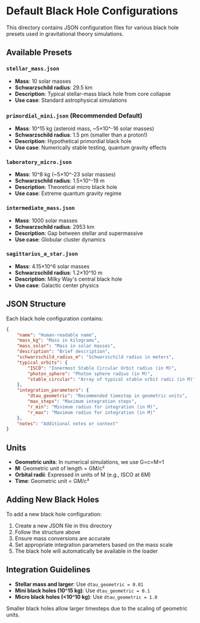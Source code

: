 # Default Black Hole Configurations

This directory contains JSON configuration files for various black hole presets used in gravitational theory simulations.

## Available Presets

### `stellar_mass.json`
- **Mass**: 10 solar masses
- **Schwarzschild radius**: 29.5 km
- **Description**: Typical stellar-mass black hole from core collapse
- **Use case**: Standard astrophysical simulations

### `primordial_mini.json` (Recommended Default)
- **Mass**: 10^15 kg (asteroid mass, ~5×10^-16 solar masses)
- **Schwarzschild radius**: 1.5 pm (smaller than a proton!)
- **Description**: Hypothetical primordial black hole
- **Use case**: Numerically stable testing, quantum gravity effects

### `laboratory_micro.json`
- **Mass**: 10^8 kg (~5×10^-23 solar masses)
- **Schwarzschild radius**: 1.5×10^-19 m
- **Description**: Theoretical micro black hole
- **Use case**: Extreme quantum gravity regime

### `intermediate_mass.json`
- **Mass**: 1000 solar masses
- **Schwarzschild radius**: 2953 km
- **Description**: Gap between stellar and supermassive
- **Use case**: Globular cluster dynamics

### `sagittarius_a_star.json`
- **Mass**: 4.15×10^6 solar masses
- **Schwarzschild radius**: 1.2×10^10 m
- **Description**: Milky Way's central black hole
- **Use case**: Galactic center physics

## JSON Structure

Each black hole configuration contains:

```json
{
    "name": "Human-readable name",
    "mass_kg": "Mass in kilograms",
    "mass_solar": "Mass in solar masses",
    "description": "Brief description",
    "schwarzschild_radius_m": "Schwarzschild radius in meters",
    "typical_orbits": {
        "ISCO": "Innermost Stable Circular Orbit radius (in M)",
        "photon_sphere": "Photon sphere radius (in M)",
        "stable_circular": "Array of typical stable orbit radii (in M)"
    },
    "integration_parameters": {
        "dtau_geometric": "Recommended timestep in geometric units",
        "max_steps": "Maximum integration steps",
        "r_min": "Minimum radius for integration (in M)",
        "r_max": "Maximum radius for integration (in M)"
    },
    "notes": "Additional notes or context"
}
```

## Units

- **Geometric units**: In numerical simulations, we use G=c=M=1
- **M**: Geometric unit of length = GM/c²
- **Orbital radii**: Expressed in units of M (e.g., ISCO at 6M)
- **Time**: Geometric unit = GM/c³

## Adding New Black Holes

To add a new black hole configuration:

1. Create a new JSON file in this directory
2. Follow the structure above
3. Ensure mass conversions are accurate
4. Set appropriate integration parameters based on the mass scale
5. The black hole will automatically be available in the loader

## Integration Guidelines

- **Stellar mass and larger**: Use `dtau_geometric = 0.01`
- **Mini black holes (10^15 kg)**: Use `dtau_geometric = 0.1`
- **Micro black holes (<10^10 kg)**: Use `dtau_geometric = 1.0`

Smaller black holes allow larger timesteps due to the scaling of geometric units.